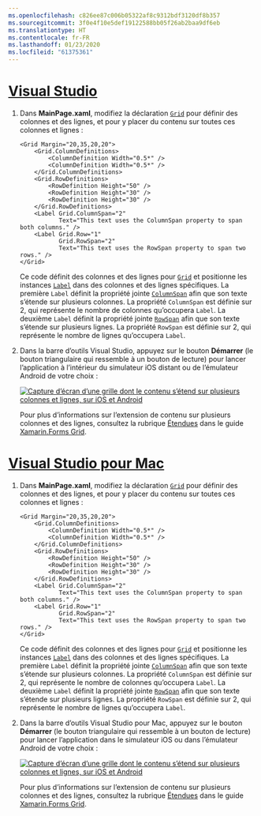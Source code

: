 ```yaml
---
ms.openlocfilehash: c826ee87c006b05322af8c9312bdf3120df8b357
ms.sourcegitcommit: 3f0e4f10e5def19122588bb05f26ab2baa9df6eb
ms.translationtype: HT
ms.contentlocale: fr-FR
ms.lasthandoff: 01/23/2020
ms.locfileid: "61375361"
---
```

# <a name="visual-studiotabvswin"></a>[Visual Studio](#tab/vswin)

1. Dans **MainPage.xaml**, modifiez la déclaration [`Grid`](xref:Xamarin.Forms.Grid) pour définir des colonnes et des lignes, et pour y placer du contenu sur toutes ces colonnes et lignes :

    ```xaml
    <Grid Margin="20,35,20,20">
        <Grid.ColumnDefinitions>
            <ColumnDefinition Width="0.5*" />
            <ColumnDefinition Width="0.5*" />
        </Grid.ColumnDefinitions>
        <Grid.RowDefinitions>
            <RowDefinition Height="50" />
            <RowDefinition Height="30" />
            <RowDefinition Height="30" />
        </Grid.RowDefinitions>
        <Label Grid.ColumnSpan="2"
               Text="This text uses the ColumnSpan property to span both columns." />
        <Label Grid.Row="1"
               Grid.RowSpan="2"
               Text="This text uses the RowSpan property to span two rows." />
    </Grid>
    ```

    Ce code définit des colonnes et des lignes pour [`Grid`](xref:Xamarin.Forms.Grid) et positionne les instances [`Label`](xref:Xamarin.Forms.Label) dans des colonnes et des lignes spécifiques. La première `Label` définit la propriété jointe [`ColumnSpan`](xref:Xamarin.Forms.Grid.ColumnSpanProperty) afin que son texte s’étende sur plusieurs colonnes. La propriété `ColumnSpan` est définie sur 2, qui représente le nombre de colonnes qu’occupera `Label`. La deuxième `Label` définit la propriété jointe [`RowSpan`](xref:Xamarin.Forms.Grid.RowSpanProperty) afin que son texte s’étende sur plusieurs lignes. La propriété `RowSpan` est définie sur 2, qui représente le nombre de lignes qu’occupera `Label`.

1. Dans la barre d’outils Visual Studio, appuyez sur le bouton **Démarrer** (le bouton triangulaire qui ressemble à un bouton de lecture) pour lancer l’application à l’intérieur du simulateur iOS distant ou de l’émulateur Android de votre choix :

    [![Capture d’écran d’une grille dont le contenu s’étend sur plusieurs colonnes et lignes, sur iOS et Android](../images/span-columns-rows.png "Grille comprenant du contenu s’étendant sur plusieurs colonnes et lignes")](../images/span-columns-rows-large.png#lightbox "Grille comprenant du contenu s’étendant sur plusieurs colonnes et lignes")

    Pour plus d’informations sur l’extension de contenu sur plusieurs colonnes et des lignes, consultez la rubrique [Étendues](~/xamarin-forms/user-interface/layouts/grid.md#spans) dans le guide [Xamarin.Forms Grid](~/xamarin-forms/user-interface/layouts/grid.md).

# <a name="visual-studio-for-mactabvsmac"></a>[Visual Studio pour Mac](#tab/vsmac)

1. Dans **MainPage.xaml**, modifiez la déclaration [`Grid`](xref:Xamarin.Forms.Grid) pour définir des colonnes et des lignes, et pour y placer du contenu sur toutes ces colonnes et lignes :

    ```xaml
    <Grid Margin="20,35,20,20">
        <Grid.ColumnDefinitions>
            <ColumnDefinition Width="0.5*" />
            <ColumnDefinition Width="0.5*" />
        </Grid.ColumnDefinitions>
        <Grid.RowDefinitions>
            <RowDefinition Height="50" />
            <RowDefinition Height="30" />
            <RowDefinition Height="30" />
        </Grid.RowDefinitions>
        <Label Grid.ColumnSpan="2"
               Text="This text uses the ColumnSpan property to span both columns." />
        <Label Grid.Row="1"
               Grid.RowSpan="2"
               Text="This text uses the RowSpan property to span two rows." />
    </Grid>
    ```

    Ce code définit des colonnes et des lignes pour [`Grid`](xref:Xamarin.Forms.Grid) et positionne les instances [`Label`](xref:Xamarin.Forms.Label) dans des colonnes et des lignes spécifiques. La première `Label` définit la propriété jointe [`ColumnSpan`](xref:Xamarin.Forms.Grid.ColumnSpanProperty) afin que son texte s’étende sur plusieurs colonnes. La propriété `ColumnSpan` est définie sur 2, qui représente le nombre de colonnes qu’occupera `Label`. La deuxième `Label` définit la propriété jointe [`RowSpan`](xref:Xamarin.Forms.Grid.RowSpanProperty) afin que son texte s’étende sur plusieurs lignes. La propriété `RowSpan` est définie sur 2, qui représente le nombre de lignes qu’occupera `Label`.

1. Dans la barre d’outils Visual Studio pour Mac, appuyez sur le bouton **Démarrer** (le bouton triangulaire qui ressemble à un bouton de lecture) pour lancer l’application dans le simulateur iOS ou dans l’émulateur Android de votre choix :

    [![Capture d’écran d’une grille dont le contenu s’étend sur plusieurs colonnes et lignes, sur iOS et Android](../images/span-columns-rows.png "Grille comprenant du contenu s’étendant sur plusieurs colonnes et lignes")](../images/span-columns-rows-large.png#lightbox "Grille comprenant du contenu s’étendant sur plusieurs colonnes et lignes")

    Pour plus d’informations sur l’extension de contenu sur plusieurs colonnes et des lignes, consultez la rubrique [Étendues](~/xamarin-forms/user-interface/layouts/grid.md#spans) dans le guide [Xamarin.Forms Grid](~/xamarin-forms/user-interface/layouts/grid.md).
